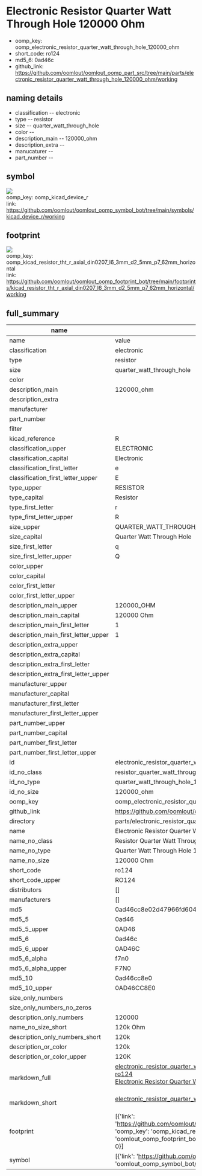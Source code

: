 # Electronic Resistor Quarter Watt Through Hole 120000 Ohm

  
* oomp_key: oomp_electronic_resistor_quarter_watt_through_hole_120000_ohm 
* short_code: ro124
* md5_6: 0ad46c  
* github_link: https://github.com/oomlout/oomlout_oomp_part_src/tree/main/parts/electronic_resistor_quarter_watt_through_hole_120000_ohm/working  
## naming details
* classification -- electronic
* type -- resistor
* size -- quarter_watt_through_hole
* color -- 
* description_main -- 120000_ohm
* description_extra -- 
* manucaturer -- 
* part_number -- 



## symbol

![](symbol/{index}}/working/working_600.png)  
oomp_key: oomp_kicad_device_r  
link: https://github.com/oomlout/oomlout_oomp_symbol_bot/tree/main/symbols/kicad_device_r/working  

## footprint

![](footprint/{index}/working/working_600.png)  
oomp_key: oomp_kicad_resistor_tht_r_axial_din0207_l6_3mm_d2_5mm_p7_62mm_horizontal  
link: https://github.com/oomlout/oomlout_oomp_footprint_bot/tree/main/footprints/kicad_resistor_tht_r_axial_din0207_l6_3mm_d2_5mm_p7_62mm_horizontal/working  

## full_summary
| name | value | 
| --- | --- | 
| name | value | 
| classification | electronic | 
| type | resistor | 
| size | quarter_watt_through_hole | 
| color |  | 
| description_main | 120000_ohm | 
| description_extra |  | 
| manufacturer |  | 
| part_number |  | 
| filter |  | 
| kicad_reference | R | 
| classification_upper | ELECTRONIC | 
| classification_capital | Electronic | 
| classification_first_letter | e | 
| classification_first_letter_upper | E | 
| type_upper | RESISTOR | 
| type_capital | Resistor | 
| type_first_letter | r | 
| type_first_letter_upper | R | 
| size_upper | QUARTER_WATT_THROUGH_HOLE | 
| size_capital | Quarter Watt Through Hole | 
| size_first_letter | q | 
| size_first_letter_upper | Q | 
| color_upper |  | 
| color_capital |  | 
| color_first_letter |  | 
| color_first_letter_upper |  | 
| description_main_upper | 120000_OHM | 
| description_main_capital | 120000 Ohm | 
| description_main_first_letter | 1 | 
| description_main_first_letter_upper | 1 | 
| description_extra_upper |  | 
| description_extra_capital |  | 
| description_extra_first_letter |  | 
| description_extra_first_letter_upper |  | 
| manufacturer_upper |  | 
| manufacturer_capital |  | 
| manufacturer_first_letter |  | 
| manufacturer_first_letter_upper |  | 
| part_number_upper |  | 
| part_number_capital |  | 
| part_number_first_letter |  | 
| part_number_first_letter_upper |  | 
| id | electronic_resistor_quarter_watt_through_hole_120000_ohm | 
| id_no_class | resistor_quarter_watt_through_hole_120000_ohm | 
| id_no_type | quarter_watt_through_hole_120000_ohm | 
| id_no_size | 120000_ohm | 
| oomp_key | oomp_electronic_resistor_quarter_watt_through_hole_120000_ohm | 
| github_link | https://github.com/oomlout/oomlout_oomp_part_src/tree/main/parts/electronic_resistor_quarter_watt_through_hole_120000_ohm/working | 
| directory | parts/electronic_resistor_quarter_watt_through_hole_120000_ohm | 
| name | Electronic Resistor Quarter Watt Through Hole 120000 Ohm | 
| name_no_class | Resistor Quarter Watt Through Hole 120000 Ohm | 
| name_no_type | Quarter Watt Through Hole 120000 Ohm | 
| name_no_size | 120000 Ohm | 
| short_code | ro124 | 
| short_code_upper | RO124 | 
| distributors | [] | 
| manufacturers | [] | 
| md5 | 0ad46cc8e02d47966fd6044dcf590e90 | 
| md5_5 | 0ad46 | 
| md5_5_upper | 0AD46 | 
| md5_6 | 0ad46c | 
| md5_6_upper | 0AD46C | 
| md5_6_alpha | f7n0 | 
| md5_6_alpha_upper | F7N0 | 
| md5_10 | 0ad46cc8e0 | 
| md5_10_upper | 0AD46CC8E0 | 
| size_only_numbers |  | 
| size_only_numbers_no_zeros |  | 
| description_only_numbers | 120000 | 
| name_no_size_short | 120k Ohm | 
| description_only_numbers_short | 120k | 
| description_or_color | 120k | 
| description_or_color_upper | 120K | 
| markdown_full | [electronic_resistor_quarter_watt_through_hole_120000_ohm](https://github.com/oomlout/oomlout_oomp_part_src/tree/main/parts/electronic_resistor_quarter_watt_through_hole_120000_ohm/working)<br>[ro124](https://github.com/oomlout/oomlout_oomp_part_src/tree/main/parts/electronic_resistor_quarter_watt_through_hole_120000_ohm/working)<br>[Electronic Resistor Quarter Watt Through Hole 120000 Ohm](https://github.com/oomlout/oomlout_oomp_part_src/tree/main/parts/electronic_resistor_quarter_watt_through_hole_120000_ohm/working)<br><br> | 
| markdown_short | [electronic_resistor_quarter_watt_through_hole_120000_ohm](https://github.com/oomlout/oomlout_oomp_part_src/tree/main/parts/electronic_resistor_quarter_watt_through_hole_120000_ohm/working)<br><br> | 
| footprint | [{'link': 'https://github.com/oomlout/oomlout_oomp_footprint_bot/tree/main/foootprntss/kicad_resistor_tht_r_axial_din0207_l6_3mm_d2_5mm_p7_62mm_horizontal', 'oomp_key': 'oomp_kicad_resistor_tht_r_axial_din0207_l6_3mm_d2_5mm_p7_62mm_horizontal', 'directory': 'oomlout_oomp_footprint_bot/footprints/kicad_resistor_tht_r_axial_din0207_l6_3mm_d2_5mm_p7_62mm_horizontal//working/working.kicad_mod', 'index': 0}] | 
| symbol | [{'link': 'https://github.com/oomlout/oomlout_oomp_symbol_bot/tree/main/symbols/kicad_device_r', 'oomp_key': 'oomp_kicad_device_r', 'directory': 'oomlout_oomp_symbol_bot/symbols/kicad_device_r//working/working.kicad_sym', 'index': 0}] | 
